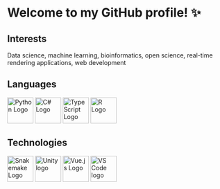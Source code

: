 # Welcome to my GitHub profile! ✨

## Interests

Data science, machine learning, bioinformatics, open science, real-time rendering applications, web development

## Languages 

<a href="https://www.python.org/" target="_blank" rel="noopener noreferrer"><img src="https://upload.wikimedia.org/wikipedia/commons/thumb/0/0a/Python.svg/2048px-Python.svg.png" alt="Python Logo" height="60"/></a>
<a href="https://learn.microsoft.com/en-us/dotnet/csharp/" target="_blank" rel="noopener noreferrer"><img src="https://upload.wikimedia.org/wikipedia/commons/thumb/b/bd/Logo_C_sharp.svg/1200px-Logo_C_sharp.svg.png" alt="C# Logo" height="60"/></a>
<a href="https://www.typescriptlang.org/" target="_blank" rel="noopener noreferrer"><img src="https://upload.wikimedia.org/wikipedia/commons/thumb/f/f5/Typescript.svg/800px-Typescript.svg.png" alt="TypeScript Logo" height="60"/></a>
<a href="https://www.r-project.org/" target="_blank" rel="noopener noreferrer"><img src="https://upload.wikimedia.org/wikipedia/commons/thumb/1/1b/R_logo.svg/1200px-R_logo.svg.png" alt="R Logo" height="60"/></a>

## Technologies

<a href="https://snakemake.readthedocs.io/en/stable/" target="_blank" rel="noopener noreferrer"><img src="https://avatars.githubusercontent.com/u/33450111?s=200&v=4" alt="Snakemake Logo" height="60"/></a>
<a href="https://unity.com/" target="_blank" rel="noopener noreferrer"><img src="https://companieslogo.com/img/orig/U-ea48bc1d.png" alt="Unity logo" height="60"/></a>
<a href="https://vuejs.org/" target="_blank" rel="noopener noreferrer"><img src="https://upload.wikimedia.org/wikipedia/commons/thumb/9/95/Vue.js_Logo_2.svg/2367px-Vue.js_Logo_2.svg.png" alt="Vue.js Logo" height="60"/></a>
<a href="https://code.visualstudio.com/" target="_blank" rel="noopener noreferrer"><img src="https://code.visualstudio.com/assets/images/code-stable.png" alt="VS Code logo" height="60"/></a>



